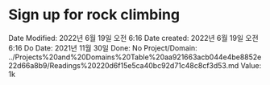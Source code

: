 # Sign up for rock climbing

Date Modified: 2022년 6월 19일 오전 6:16
Date created: 2022년 6월 19일 오전 6:16
Do Date: 2021년 11월 30일
Done: No
Project/Domain: ../Projects%20and%20Domains%20Table%20aa921663acb044e4be8852e22d66a8b9/Readings%20220d6f15e5ca40bc92d71c48c8cf3d53.md
Value: 1k
